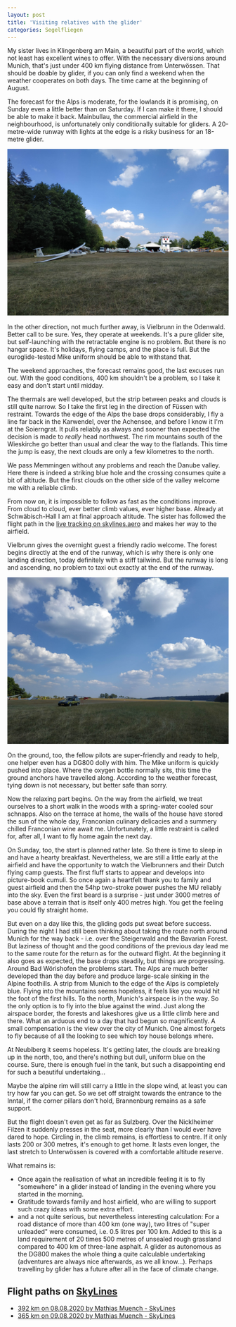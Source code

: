 ```yaml
---
layout: post
title: 'Visiting relatives with the glider'
categories: Segelfliegen
---
```


My sister lives in Klingenberg am Main, a beautiful part of the world, which not least has excellent wines to offer. With the necessary diversions around Munich, that's just under 400 km flying distance from Unterwössen. That should be doable by glider, if you can only find a weekend when the weather cooperates on both days. The time came at the beginning of August.

The forecast for the Alps is moderate, for the lowlands it is promising, on Sunday even a little better than on Saturday. If I can make it there, I should be able to make it back. Mainbullau, the commercial airfield in the neighbourhood, is unfortunately only conditionally suitable for gliders. A 20-metre-wide runway with lights at the edge is a risky business for an 18-metre glider.

![Segelfluggelände Vielbrunn im Odenwald](/assets/IMG_20200808_165149.jpg)

In the other direction, not much further away, is Vielbrunn in the Odenwald. Better call to be sure. Yes, they operate at weekends. It's a pure glider site, but self-launching with the retractable engine is no problem. But there is no hangar space. It's holidays, flying camps, and the place is full. But the euroglide-tested Mike uniform should be able to withstand that.

The weekend approaches, the forecast remains good, the last excuses run out. With the good conditions, 400 km shouldn't be a problem, so I take it easy and don't start until midday.

The thermals are well developed, but the strip between peaks and clouds is still quite narrow. So I take the first leg in the direction of Füssen with restraint. Towards the edge of the Alps the base drops considerably, I fly a line far back in the Karwendel, over the Achensee, and before I know it I'm at the Soierngrat. It pulls reliably as always and sooner than expected the decision is made to _really_ head northwest. The rim mountains south of the Wieskirche go better than usual and clear the way to the flatlands. This time the jump is easy, the next clouds are only a few kilometres to the north.

We pass Memmingen without any problems and reach the Danube valley. Here there is indeed a striking blue hole and the crossing consumes quite a bit of altitude. But the first clouds on the other side of the valley welcome me with a reliable climb.

From now on, it is impossible to follow as fast as the conditions improve. From cloud to cloud, ever better climb values, ever higher base. Already at Schwäbisch-Hall I am at final approach altitude. The sister has followed the flight path in the [live tracking on skylines.aero](https://skylines.aero/tracking) and makes her way to the airfield.

Vielbrunn gives the overnight guest a friendly radio welcome. The forest begins directly at the end of the runway, which is why there is only one landing direction, today definitely with a stiff tailwind. But the runway is long and ascending, no problem to taxi out exactly at the end of the runway.

![Startstelle am Segelfluggelände Vielbrunn im Odenwald](/assets/IMG_20200808_165203.jpg)

On the ground, too, the fellow pilots are super-friendly and ready to help, one helper even has a DG800 dolly with him. The Mike uniform is quickly pushed into place. Where the oxygen bottle normally sits, this time the ground anchors have travelled along. According to the weather forecast, tying down is not necessary, but better safe than sorry.

Now the relaxing part begins. On the way from the airfield, we treat ourselves to a short walk in the woods with a spring-water cooled sour schnapps. Also on the terrace at home, the walls of the house have stored the sun of the whole day, Franconian culinary delicacies and a summery chilled Franconian wine await me. Unfortunately, a little restraint is called for, after all, I want to fly home again the next day.

On Sunday, too, the start is planned rather late. So there is time to sleep in and have a hearty breakfast. Nevertheless, we are still a little early at the airfield and have the opportunity to watch the Vielbrunners and their Dutch flying camp guests. The first fluff starts to appear and develops into picture-book cumuli. So once again a heartfelt thank you to family and guest airfield and then the 54hp two-stroke power pushes the MU reliably into the sky. Even the first beard is a surprise - just under 3000 metres of base above a terrain that is itself only 400 metres high. You get the feeling you could fly straight home.

But even on a day like this, the gliding gods put sweat before success. During the night I had still been thinking about taking the route north around Munich for the way back - i.e. over the Steigerwald and the Bavarian Forest. But laziness of thought and the good conditions of the previous day lead me to the same route for the return as for the outward flight. At the beginning it also goes as expected, the base drops steadily, but things are progressing. Around Bad Wörishofen the problems start. The Alps are much better developed than the day before and produce large-scale sinking in the Alpine foothills. A strip from Munich to the edge of the Alps is completely blue. Flying into the mountains seems hopeless, it feels like you would hit the foot of the first hills. To the north, Munich's airspace is in the way. So the only option is to fly into the blue against the wind. Just along the airspace border, the forests and lakeshores give us a little climb here and there. What an arduous end to a day that had begun so magnificently. A small compensation is the view over the city of Munich. One almost forgets to fly because of all the looking to see which toy house belongs where.

At Neubiberg it seems hopeless. It's getting later, the clouds are breaking up in the north, too, and there's nothing but dull, uniform blue on the course. Sure, there is enough fuel in the tank, but such a disappointing end for such a beautiful undertaking...

Maybe the alpine rim will still carry a little in the slope wind, at least you can try how far you can get. So we set off straight towards the entrance to the Inntal, if the corner pillars don't hold, Brannenburg remains as a safe support.

But the flight doesn't even get as far as Sulzberg. Over the Nicklheimer Filzen it suddenly presses in the seat, more clearly than I would ever have dared to hope. Circling in, the climb remains, is effortless to centre. If it only lasts 200 or 300 metres, it's enough to get home. It lasts even longer, the last stretch to Unterwössen is covered with a comfortable altitude reserve.

What remains is:

- Once again the realisation of what an incredible feeling it is to fly "somewhere" in a glider instead of landing in the evening where you started in the morning.
- Gratitude towards family and host airfield, who are willing to support such crazy ideas with some extra effort.
- and a not quite serious, but nevertheless interesting calculation: For a road distance of more than 400 km (one way), two litres of "super unleaded" were consumed, i.e. 0.5 litres per 100 km. Added to this is a land requirement of 20 times 500 metres of unsealed rough grassland compared to 400 km of three-lane asphalt. A glider as autonomous as the DG800 makes the whole thing a quite calculable undertaking (adventures are always nice afterwards, as we all know\...). Perhaps travelling by glider has a future after all in the face of climate change.

## Flight paths on [SkyLines](https://skylines.aero/flights/pilot/732)

- [392 km on 08.08.2020 by Mathias Muench - SkyLines](https://skylines.aero/flights/124659)
- [365 km on 09.08.2020 by Mathias Muench - SkyLines](https://skylines.aero/flights/124880)

